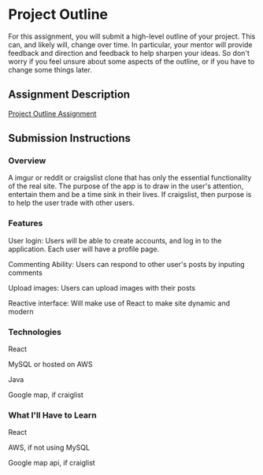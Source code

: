 # Project Outline
For this assignment, you will submit a high-level outline of your project. This can, and likely will, change over time. In particular, your mentor will provide feedback and direction and feedback to help sharpen your ideas. So don't worry if you feel unsure about some aspects of the outline, or if you have to change some things later.

## Assignment Description
[Project Outline Assignment](https://education.launchcode.org/liftoff/assignments/project-outline/)

## Submission Instructions

### Overview

A imgur or reddit or craigslist clone that has only the essential functionality of the real site.  The purpose of the app is to draw in the user's attention, entertain them and be a time sink in their lives.  If craigslist, then purpose is to help the user trade with other users.

### Features

User login: Users will be able to create accounts, and log in to the application. Each user will have a profile page.

Commenting Ability: Users can respond to other user's posts by inputing comments

Upload images: Users can upload images with their posts

Reactive interface: Will make use of React to make site dynamic and modern

### Technologies

React

MySQL or hosted on AWS

Java

Google map, if craiglist

### What I'll Have to Learn

React

AWS, if not using MySQL

Google map api, if craiglist
